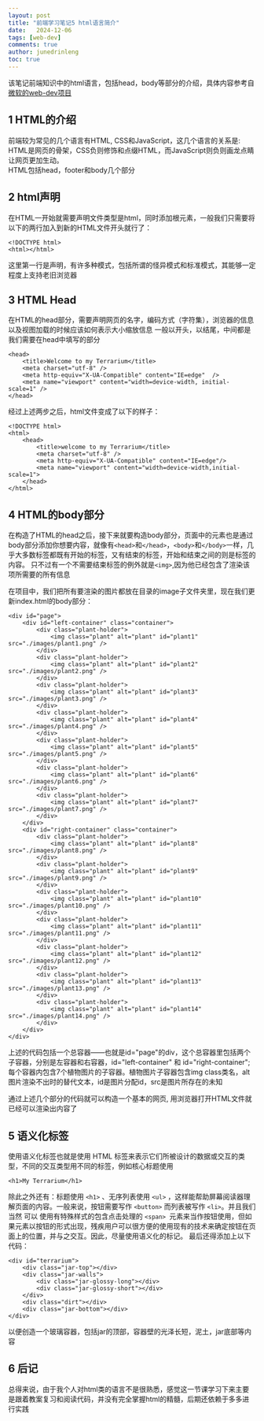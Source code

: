 ```yaml
---
layout: post
title: "前端学习笔记5 html语言简介"
date:   2024-12-06
tags: [web-dev]
comments: true
author: junedrinleng
toc: true
---
```


该笔记前端知识中的html语言，包括head，body等部分的介绍，具体内容参考自[微软的web-dev项目](https://github.com/microsoft/Web-Dev-For-Beginners/blob/main/3-terrarium/1-intro-to-html/translations/README.zh-cn.md)
<!-- more -->

## 1 HTML的介绍
前端较为常见的几个语言有HTML, CSS和JavaScript，这几个语言的关系是:  
HTML是网页的骨架，CSS负则修饰和点缀HTML，而JavaScript则负则画龙点睛让网页更加生动。  
HTML包括head，footer和body几个部分
## 2 html声明
在HTML一开始就需要声明文件类型是html，同时添加根元素，一般我们只需要将以下的两行加入到新的HTML文件开头就行了：
~~~
<!DOCTYPE html>
<html></html>
~~~
这里第一行是声明，有许多种模式，包括所谓的怪异模式和标准模式，其能够一定程度上支持老旧浏览器
## 3 HTML Head
在HTML的head部分，需要声明网页的名字，编码方式（字符集），浏览器的信息以及视图加载的时候应该如何表示大小缩放信息
一般以<head>开头，以</head>结尾，中间都是我们需要在head中填写的部分
~~~
<head>
    <title>Welcome to my Terrarium</title>
    <meta charset="utf-8" />
    <meta http-equiv="X-UA-Compatible" content="IE=edge"  />
    <meta name="viewport" content="width=device-width, initial-scale=1" />
</head>
~~~
经过上述两步之后，html文件变成了以下的样子：
~~~
<!DOCTYPE html>
<html>
    <head>
        <title>welcome to my Terrarium</title>
        <meta charset="utf-8" />
        <meta http-equiv="X-UA-Compatible" content="IE=edge"/>
        <meta name="viewport" content="width=device-width,initial-scale=1">
    </head>
</html>
~~~
## 4 HTML的body部分
在构造了HTML的head之后，接下来就要构造body部分，页面中的元素也是通过body部分添加你想要内容，就像有`<head>`和`</head>`，`<body>`和`</body>`一样，几乎大多数标签都既有开始的标签，又有结束的标签，开始和结束之间的则是标签的内容。
只不过有一个不需要结束标签的例外就是`<img>`,因为他已经包含了渲染该项所需要的所有信息  

在项目中，我们把所有要渲染的图片都放在目录的image子文件夹里，现在我们更新index.html的body部分：
~~~
<div id="page">
	<div id="left-container" class="container">
		<div class="plant-holder">
			<img class="plant" alt="plant" id="plant1" src="./images/plant1.png" />
		</div>
		<div class="plant-holder">
			<img class="plant" alt="plant" id="plant2" src="./images/plant2.png" />
		</div>
		<div class="plant-holder">
			<img class="plant" alt="plant" id="plant3" src="./images/plant3.png" />
		</div>
		<div class="plant-holder">
			<img class="plant" alt="plant" id="plant4" src="./images/plant4.png" />
		</div>
		<div class="plant-holder">
			<img class="plant" alt="plant" id="plant5" src="./images/plant5.png" />
		</div>
		<div class="plant-holder">
			<img class="plant" alt="plant" id="plant6" src="./images/plant6.png" />
		</div>
		<div class="plant-holder">
			<img class="plant" alt="plant" id="plant7" src="./images/plant7.png" />
		</div>
	</div>
	<div id="right-container" class="container">
		<div class="plant-holder">
			<img class="plant" alt="plant" id="plant8" src="./images/plant8.png" />
		</div>
		<div class="plant-holder">
			<img class="plant" alt="plant" id="plant9" src="./images/plant9.png" />
		</div>
		<div class="plant-holder">
			<img class="plant" alt="plant" id="plant10" src="./images/plant10.png" />
		</div>
		<div class="plant-holder">
			<img class="plant" alt="plant" id="plant11" src="./images/plant11.png" />
		</div>
		<div class="plant-holder">
			<img class="plant" alt="plant" id="plant12" src="./images/plant12.png" />
		</div>
		<div class="plant-holder">
			<img class="plant" alt="plant" id="plant13" src="./images/plant13.png" />
		</div>
		<div class="plant-holder">
			<img class="plant" alt="plant" id="plant14" src="./images/plant14.png" />
		</div>
	</div>
</div>
~~~
上述的代码包括一个总容器——也就是id="page"的div，这个总容器里包括两个子容器，分别是左容器和右容器，id="left-container" 和 id="right-container"; 每个容器内包含7个植物图片的子容器。植物图片子容器包含img class类名，alt图片渲染不出时的替代文本，id是图片分配id，src是图片所存在的未知    

通过上述几个部分的代码就可以构造一个基本的网页, 用浏览器打开HTML文件就已经可以渲染出内容了  
## 5 语义化标签
使用语义化标签也就是使用 HTML 标签来表示它们所被设计的数据或交互的类型，不同的交互类型用不同的标签，例如核心标题使用
~~~
<h1>My Terrarium</h1>
~~~
除此之外还有：标题使用 `<h1>` 、无序列表使用 `<ul>` ，这样能帮助屏幕阅读器理解页面的内容。一般来说，按钮需要写作 `<button>` 而列表被写作 `<li>`。并且我们当然 可以 使用有特殊样式的包含点击处理的 `<span> `元素来当作按钮使用，但如果元素以按钮的形式出现，残疾用户可以很方便的使用现有的技术来确定按钮在页面上的位置，并与之交互。因此，尽量使用语义化的标记。
最后还得添加上以下代码：
~~~
<div id="terrarium">
	<div class="jar-top"></div>
	<div class="jar-walls">
		<div class="jar-glossy-long"></div>
		<div class="jar-glossy-short"></div>
	</div>
	<div class="dirt"></div>
	<div class="jar-bottom"></div>
</div>
~~~
以便创造一个玻璃容器，包括jar的顶部，容器壁的光泽长短，泥土，jar底部等内容
## 6 后记
总得来说，由于我个人对html类的语言不是很熟悉，感觉这一节课学习下来主要是跟着教案复习和阅读代码，并没有完全掌握html的精髓，后期还依赖于多多进行实践